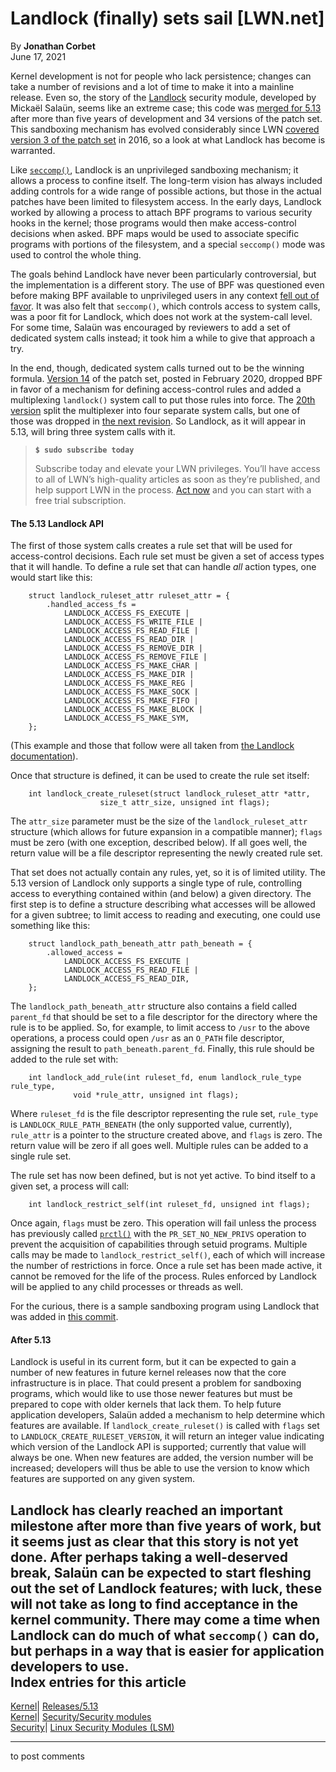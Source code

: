 # Landlock (finally) sets sail [LWN.net]

By **Jonathan Corbet**  
June 17, 2021 

Kernel development is not for people who lack persistence; changes can take a number of revisions and a lot of time to make it into a mainline release. Even so, the story of the [Landlock](https://landlock.io/) security module, developed by Mickaël Salaün, seems like an extreme case; this code was [merged for 5.13](https://git.kernel.org/linus/17ae69aba89d) after more than five years of development and 34 versions of the patch set. This sandboxing mechanism has evolved considerably since LWN [covered version 3 of the patch set](/Articles/703876/) in 2016, so a look at what Landlock has become is warranted. 

Like [`seccomp()`](https://man7.org/linux/man-pages/man2/seccomp.2.html), Landlock is an unprivileged sandboxing mechanism; it allows a process to confine itself. The long-term vision has always included adding controls for a wide range of possible actions, but those in the actual patches have been limited to filesystem access. In the early days, Landlock worked by allowing a process to attach BPF programs to various security hooks in the kernel; those programs would then make access-control decisions when asked. BPF maps would be used to associate specific programs with portions of the filesystem, and a special `seccomp()` mode was used to control the whole thing. 

The goals behind Landlock have never been particularly controversial, but the implementation is a different story. The use of BPF was questioned even before making BPF available to unprivileged users in any context [fell out of favor](/Articles/796328/). It was also felt that `seccomp()`, which controls access to system calls, was a poor fit for Landlock, which does not work at the system-call level. For some time, Salaün was encouraged by reviewers to add a set of dedicated system calls instead; it took him a while to give that approach a try. 

In the end, though, dedicated system calls turned out to be the winning formula. [Version 14](https://lwn.net/ml/linux-kernel/20200224160215.4136-1-mic@digikod.net/) of the patch set, posted in February 2020, dropped BPF in favor of a mechanism for defining access-control rules and added a multiplexing `landlock()` system call to put those rules into force. The [20th version](/ml/linux-kernel/20200802215903.91936-1-mic@digikod.net/) split the multiplexer into four separate system calls, but one of those was dropped in [the next revision](/ml/linux-kernel/20201008153103.1155388-1-mic@digikod.net/). So Landlock, as it will appear in 5.13, will bring three system calls with it. 

> **`$ sudo subscribe today`**
> 
> Subscribe today and elevate your LWN privileges. You’ll have access to all of LWN’s high-quality articles as soon as they’re published, and help support LWN in the process. [Act now](https://lwn.net/Promo/nst-sudo/claim) and you can start with a free trial subscription. 

#### The 5.13 Landlock API

The first of those system calls creates a rule set that will be used for access-control decisions. Each rule set must be given a set of access types that it will handle. To define a rule set that can handle _all_ action types, one would start like this: 
    
    
        struct landlock_ruleset_attr ruleset_attr = {
            .handled_access_fs =
                LANDLOCK_ACCESS_FS_EXECUTE |
                LANDLOCK_ACCESS_FS_WRITE_FILE |
                LANDLOCK_ACCESS_FS_READ_FILE |
                LANDLOCK_ACCESS_FS_READ_DIR |
                LANDLOCK_ACCESS_FS_REMOVE_DIR |
                LANDLOCK_ACCESS_FS_REMOVE_FILE |
                LANDLOCK_ACCESS_FS_MAKE_CHAR |
                LANDLOCK_ACCESS_FS_MAKE_DIR |
                LANDLOCK_ACCESS_FS_MAKE_REG |
                LANDLOCK_ACCESS_FS_MAKE_SOCK |
                LANDLOCK_ACCESS_FS_MAKE_FIFO |
                LANDLOCK_ACCESS_FS_MAKE_BLOCK |
                LANDLOCK_ACCESS_FS_MAKE_SYM,
        };
    

(This example and those that follow were all taken from [the Landlock documentation](https://landlock.io/linux-doc/landlock-v34/userspace-api/landlock.html)). 

Once that structure is defined, it can be used to create the rule set itself: 
    
    
        int landlock_create_ruleset(struct landlock_ruleset_attr *attr,
        				size_t attr_size, unsigned int flags);
    

The `attr_size` parameter must be the size of the `landlock_ruleset_attr` structure (which allows for future expansion in a compatible manner); `flags` must be zero (with one exception, described below). If all goes well, the return value will be a file descriptor representing the newly created rule set. 

That set does not actually contain any rules, yet, so it is of limited utility. The 5.13 version of Landlock only supports a single type of rule, controlling access to everything contained within (and below) a given directory. The first step is to define a structure describing what accesses will be allowed for a given subtree; to limit access to reading and executing, one could use something like this: 
    
    
        struct landlock_path_beneath_attr path_beneath = {
            .allowed_access =
                LANDLOCK_ACCESS_FS_EXECUTE |
                LANDLOCK_ACCESS_FS_READ_FILE |
                LANDLOCK_ACCESS_FS_READ_DIR,
        };
    

The `landlock_path_beneath_attr` structure also contains a field called `parent_fd` that should be set to a file descriptor for the directory where the rule is to be applied. So, for example, to limit access to `/usr` to the above operations, a process could open `/usr` as an `O_PATH` file descriptor, assigning the result to `path_beneath.parent_fd`. Finally, this rule should be added to the rule set with: 
    
    
        int landlock_add_rule(int ruleset_fd, enum landlock_rule_type rule_type,
    			  void *rule_attr, unsigned int flags);
    

Where `ruleset_fd` is the file descriptor representing the rule set, `rule_type` is `LANDLOCK_RULE_PATH_BENEATH` (the only supported value, currently), `rule_attr` is a pointer to the structure created above, and `flags` is zero. The return value will be zero if all goes well. Multiple rules can be added to a single rule set. 

The rule set has now been defined, but is not yet active. To bind itself to a given set, a process will call: 
    
    
        int landlock_restrict_self(int ruleset_fd, unsigned int flags);
    

Once again, `flags` must be zero. This operation will fail unless the process has previously called [`prctl()`](https://man7.org/linux/man-pages/man2/prctl.2.html) with the `PR_SET_NO_NEW_PRIVS` operation to prevent the acquisition of capabilities through setuid programs. Multiple calls may be made to `landlock_restrict_self()`, each of which will increase the number of restrictions in force. Once a rule set has been made active, it cannot be removed for the life of the process. Rules enforced by Landlock will be applied to any child processes or threads as well. 

For the curious, there is a sample sandboxing program using Landlock that was added in [this commit](https://git.kernel.org/linus/ba84b0bf5a16). 

#### After 5.13

Landlock is useful in its current form, but it can be expected to gain a number of new features in future kernel releases now that the core infrastructure is in place. That could present a problem for sandboxing programs, which would like to use those newer features but must be prepared to cope with older kernels that lack them. To help future application developers, Salaün added a mechanism to help determine which features are available. If `landlock_create_ruleset()` is called with `flags` set to `LANDLOCK_CREATE_RULESET_VERSION`, it will return an integer value indicating which version of the Landlock API is supported; currently that value will always be one. When new features are added, the version number will be increased; developers will thus be able to use the version to know which features are supported on any given system. 

Landlock has clearly reached an important milestone after more than five years of work, but it seems just as clear that this story is not yet done. After perhaps taking a well-deserved break, Salaün can be expected to start fleshing out the set of Landlock features; with luck, these will not take as long to find acceptance in the kernel community. There may come a time when Landlock can do much of what `seccomp()` can do, but perhaps in a way that is easier for application developers to use.  
Index entries for this article  
---  
[Kernel](/Kernel/Index)| [Releases/5.13](/Kernel/Index#Releases-5.13)  
[Kernel](/Kernel/Index)| [Security/Security modules](/Kernel/Index#Security-Security_modules)  
[Security](/Security/Index/)| [Linux Security Modules (LSM)](/Security/Index/#Linux_Security_Modules_LSM)  
  


* * *

to post comments 
